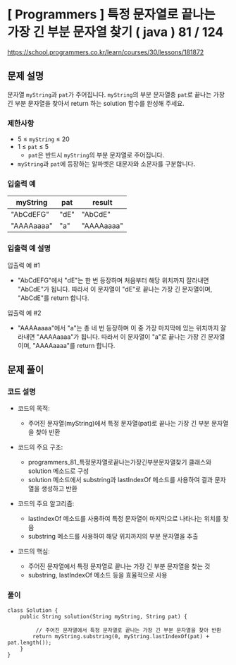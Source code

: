 # [ Programmers ] 특정 문자열로 끝나는 가장 긴 부분 문자열 찾기 ( java ) 81 / 124
https://school.programmers.co.kr/learn/courses/30/lessons/181872

## 문제 설명

문자열 `myString`과 `pat`가 주어집니다. `myString`의 부분 문자열중 `pat`로 끝나는 가장 긴 부분 문자열을 찾아서 return 하는 solution 함수를 완성해 주세요.


### 제한사항

- 5 ≤ `myString` ≤ 20
- 1 ≤ `pat` ≤ 5
    - `pat`은 반드시 `myString`의 부분 문자열로 주어집니다.
- `myString`과 `pat`에 등장하는 알파벳은 대문자와 소문자를 구분합니다.


### 입출력 예

|myString|pat|result|
|---|---|---|
|"AbCdEFG"|"dE"|"AbCdE"|
|"AAAAaaaa"|"a"|"AAAAaaaa"|


### 입출력 예 설명

입출력 예 #1

- "AbCdEFG"에서 "dE"는 한 번 등장하며 처음부터 해당 위치까지 잘라내면 "AbCdE"가 됩니다. 따라서 이 문자열이 "dE"로 끝나는 가장 긴 문자열이며, "AbCdE"를 return 합니다.

입출력 예 #2

- "AAAAaaaa"에서 "a"는 총 네 번 등장하며 이 중 가장 마지막에 있는 위치까지 잘라내면 "AAAAaaaa"가 됩니다. 따라서 이 문자열이 "a"로 끝나는 가장 긴 문자열이며, "AAAAaaaa"를 return 합니다.


## 문제 풀이
### 코드 설명
-  코드의 목적:
    
    - 주어진 문자열(myString)에서 특정 문자열(pat)로 끝나는 가장 긴 부분 문자열을 찾아 반환
- 코드의 주요 구조:
    
    - programmers_81_특정문자열로끝나는가장긴부분문자열찾기 클래스와 solution 메소드로 구성
    - solution 메소드에서 substring과 lastIndexOf 메소드를 사용하여 결과 문자열을 생성하고 반환
- 코드의 주요 알고리즘:
    
    - lastIndexOf 메소드를 사용하여 특정 문자열이 마지막으로 나타나는 위치를 찾음
    - substring 메소드를 사용하여 해당 위치까지의 부분 문자열을 추출
- 코드의 핵심:
    
    - 주어진 문자열에서 특정 문자열로 끝나는 가장 긴 부분 문자열을 찾는 것
    - substring, lastIndexOf 메소드 등을 효율적으로 사용

### 풀이
```
class Solution {
    public String solution(String myString, String pat) {
        
         // 주어진 문자열에서 특정 문자열로 끝나는 가장 긴 부분 문자열을 찾아 반환
        return myString.substring(0, myString.lastIndexOf(pat) + pat.length());
    }
}
```

